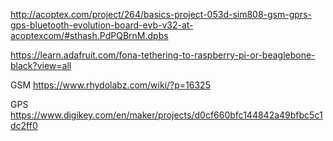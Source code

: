 http://acoptex.com/project/264/basics-project-053d-sim808-gsm-gprs-gps-bluetooth-evolution-board-evb-v32-at-acoptexcom/#sthash.PdPQBrnM.dpbs


https://learn.adafruit.com/fona-tethering-to-raspberry-pi-or-beaglebone-black?view=all

GSM
https://www.rhydolabz.com/wiki/?p=16325

GPS
https://www.digikey.com/en/maker/projects/d0cf660bfc144842a49bfbc5c1dc2ff0
